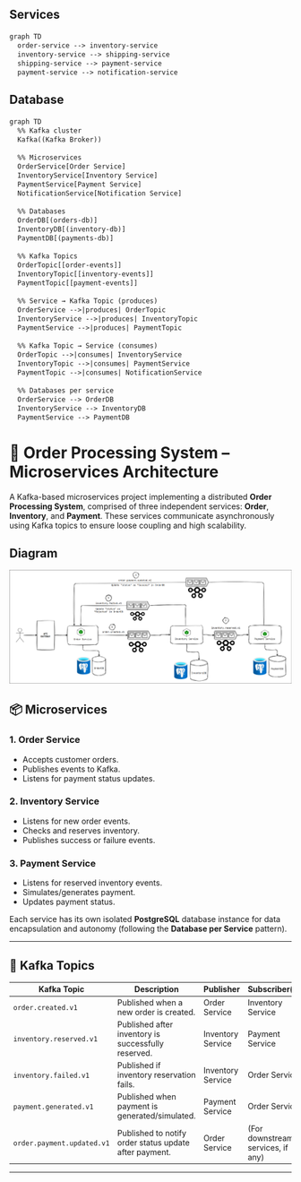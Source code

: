 ## Services

```mermaid
graph TD
  order-service --> inventory-service
  inventory-service --> shipping-service
  shipping-service --> payment-service
  payment-service --> notification-service
```

## Database

```mermaid
graph TD
  %% Kafka cluster
  Kafka((Kafka Broker))

  %% Microservices
  OrderService[Order Service]
  InventoryService[Inventory Service]
  PaymentService[Payment Service]
  NotificationService[Notification Service]

  %% Databases
  OrderDB[(orders-db)]
  InventoryDB[(inventory-db)]
  PaymentDB[(payments-db)]

  %% Kafka Topics
  OrderTopic[[order-events]]
  InventoryTopic[[inventory-events]]
  PaymentTopic[[payment-events]]

  %% Service → Kafka Topic (produces)
  OrderService -->|produces| OrderTopic
  InventoryService -->|produces| InventoryTopic
  PaymentService -->|produces| PaymentTopic

  %% Kafka Topic → Service (consumes)
  OrderTopic -->|consumes| InventoryService
  InventoryTopic -->|consumes| PaymentService
  PaymentTopic -->|consumes| NotificationService

  %% Databases per service
  OrderService --> OrderDB
  InventoryService --> InventoryDB
  PaymentService --> PaymentDB

```

# 🛒 Order Processing System – Microservices Architecture

A Kafka-based microservices project implementing a distributed **Order Processing System**, comprised of three independent services: **Order**, **Inventory**, and **Payment**. These services communicate asynchronously using Kafka topics to ensure loose coupling and high scalability.

## Diagram

![Diagram](image.png)

## 📦 Microservices

### 1. **Order Service**

- Accepts customer orders.
- Publishes events to Kafka.
- Listens for payment status updates.

### 2. **Inventory Service**

- Listens for new order events.
- Checks and reserves inventory.
- Publishes success or failure events.

### 3. **Payment Service**

- Listens for reserved inventory events.
- Simulates/generates payment.
- Updates payment status.

Each service has its own isolated **PostgreSQL** database instance for data encapsulation and autonomy (following the **Database per Service** pattern).

---

## 🔄 Kafka Topics

| Kafka Topic                | Description                                            | Publisher         | Subscriber(s)                     |
| -------------------------- | ------------------------------------------------------ | ----------------- | --------------------------------- |
| `order.created.v1`         | Published when a new order is created.                 | Order Service     | Inventory Service                 |
| `inventory.reserved.v1`    | Published after inventory is successfully reserved.    | Inventory Service | Payment Service                   |
| `inventory.failed.v1`      | Published if inventory reservation fails.              | Inventory Service | Order Service                     |
| `payment.generated.v1`     | Published when payment is generated/simulated.         | Payment Service   | Order Service                     |
| `order.payment.updated.v1` | Published to notify order status update after payment. | Order Service     | (For downstream services, if any) |

---
